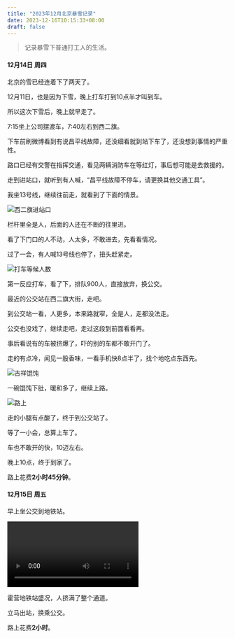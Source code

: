 ```yaml
---
title: "2023年12月北京暴雪记录"
date: 2023-12-16T10:15:33+08:00
draft: false
---
```


> 记录暴雪下普通打工人的生活。

#### 12月14日 周四

北京的雪已经连着下了两天了。

12月11日，也是因为下雪，晚上打车打到10点半才叫到车。

所以这次下雪后，晚上就早走了。

7:15坐上公司摆渡车，7:40左右到西二旗。

下车前刷微博看到有说昌平线故障，还没细看就到站下车了，还没想到事情的严重性。

路口已经有交警在指挥交通，看见两辆消防车在等红灯，事后想可能是去救援的。

走到进站口，就听到有人喊，“昌平线故障不停车，请更换其他交通工具”。

我坐13号线，继续往前走，就看到了下面的情景。

![西二旗进站口](WechatIMG150.jpg)

栏杆里全是人，后面的人还在不断的往里进。

看了下门口的人不动，人太多，不敢进去，先看看情况。

过了一会，有人喊13号线也停了，扭头赶紧走。

![打车等候人数](WechatIMG151.jpg)

第一反应打车，看了下，排队900人，直接放弃，换公交。

最近的公交站在西二旗大街，走吧。

到公交站一看，人更多，本来路就窄，全是人，走都没法走。

公交也没戏了，继续走吧，走过这段到前面看看再。

事后看说有的车被挤爆了，吓的别的车都不敢开门了。

走的有点冷，闻见一股香味，一看手机快8点半了，找个地吃点东西先。

![吉祥馄饨](WechatIMG152.jpg)

一碗馄饨下肚，暖和多了，继续上路。

![路上](WechatIMG153.jpg)

走的小腿有点酸了，终于到公交站了。

等了一小会，总算上车了。

车也不敢开的快，10迈左右。

晚上10点，终于到家了。

路上花费**2小时45分钟**。

#### 12月15日 周五

早上坐公交到地铁站。

<video src="QWh2AALxlx08aXnxzCB201041200h2nD0E018.mp4" controls>
  你的浏览器不支持 <code>video</code> 标签。
</video>

霍营地铁站盛况，人挤满了整个通道。

立马出站，换乘公交。

路上花费**2小时**。